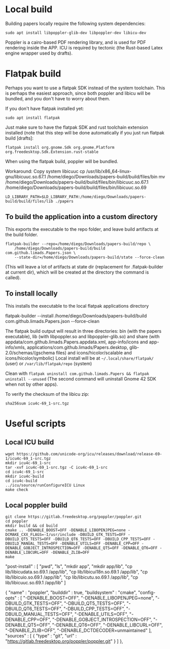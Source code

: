 # Local build

Building papers locally require the following system dependencies:

```
sudo apt install libpoppler-glib-dev libpoppler-dev libicu-dev
```

Poppler is a cairo-based PDF rendering library, and is used for PDF rendering inside the APP. 
ICU is required by tectonic (the Rust-based Latex engine wrapper used by drafts). 

# Flatpak build

Perhaps you want to use a flatpak SDK instead of the system toolchain. This is perhaps the easiest approach,
since both poppler and libicu will be bundled, and you don't have to worry about them. 

If you don't have flatpak installed yet:

```
sudo apt install flatpak
```

Just make sure to have
the flatpak SDK and rust toolchain extension installed (note that this step will be done automatically if you
just run flatpak build [drafts]:

```
flatpak install org.gnome.Sdk org.gnome.Platform org.freedesktop.Sdk.Extension.rust-stable
```

When using the flatpak build, poppler will be bundled.

Workaround: Copy system libicuuc
cp /usr/lib/x86_64-linux-gnu/libicuuc.so.67.1 /home/diego/Downloads/papers-build/build/files/bin
mv /home/diego/Downloads/papers-build/build/files/bin/libicuuc.so.67.1 /home/diego/Downloads/papers-build/build/files/bin/libicuuc.so.69

```
LD_LIBRARY_PATH=$LD_LIBRARY_PATH:/home/diego/Downloads/papers-build/build/files/lib ./papers
```

## To build the application into a custom directory

This exports the executable to the repo folder, and leave build artifacts at the build folder.

```
flatpak-builder --repo=/home/diego/Downloads/papers-build/repo \
    /home/diego/Downloads/papers-build/build com.github.limads.Papers.json \
    --state-dir=/home/diego/Downloads/papers-build/state --force-clean
```

(This will leave a lot of artifacts at state dir (replacement for .flatpak-builder at current dir), which will be created at the directory the command is called).

## To install locally

This installs the executable to the local flatpak applications directory

flatpak-builder --install /home/diego/Downloads/papers-build/build com.github.limads.Papers.json --force-clean

The flatpak build output will result in three directories: bin (with the papers executable), lib (with libpoppler.so and libpoppler-glib.so) and share (with appdata/com.github.limads.Papers.appdata.xml, app-info/icons and app-info/xmls, applications/com.github.limads/Papers.desktop, glib-2.0/schemas/(gschema files) and icons/hicolor/scalable and icons/hicolor/symbolic)
Local install will be at `~/.local/share/flatpak/` (user) or `/var/lib/flatpak/repo` (system)

Clean with `flatpak uninstall com.github.limads.Papers && flatpak uninstall --unused` (The second command will uninstall Gnome 42 SDK when not by other apps).

To verify the checksum of the libicu zip:

```
sha256sum icu4c-69_1-src.tgz
```

# Useful scripts

## Local ICU build

```
wget https://github.com/unicode-org/icu/releases/download/release-69-1/icu4c-69_1-src.tgz
mkdir icu4c-69_1-src
tar -xvf icu4c-69_1-src.tgz -C icu4c-69_1-src
cd icu4c-69_1-src
mkdir icu4c-build
cd icu4c-build
../icu/source/runConfigureICU Linux
make check
```

## Local poppler build

```
git clone https://gitlab.freedesktop.org/poppler/poppler.git
cd poppler
mkdir build && cd build
cmake .. -DENABLE_BOOST=OFF -DENABLE_LIBOPENJPEG=none -DCMAKE_CXX_FLAGS=-I/usr/include -DBUILD_GTK_TESTS=OFF -DBUILD_QT5_TESTS=OFF -DBUILD_QT6_TESTS=OFF -DBUILD_CPP_TESTS=OFF -DBUILD_MANUAL_TESTS=OFF -DENABLE_UTILS=OFF -DENABLE_CPP=OFF -DENABLE_GOBJECT_INTROSPECTION=OFF -DENABLE_QT5=OFF -DENABLE_QT6=OFF -DENABLE_LIBCURL=OFF -DENABLE_ZLIB=OFF
make
```

"post-install" : [
	"pwd",
	"ls",
	"mkdir app",
	"mkdir app/lib",
	"cp lib/libicudata.so.69.1 /app/lib",
	"cp lib/libicui18n.so.69.1 /app/lib",
	"cp lib/libicuio.so.69.1 /app/lib",
	"cp lib/libicutu.so.69.1 /app/lib",
	"cp lib/libicuuc.so.69.1 /app/lib"
]

{
    "name" : "poppler",
    "builddir" : true,
    "buildsystem" : "cmake",
    "config-opts" : [
		"-DENABLE_BOOST=OFF",
		"-DENABLE_LIBOPENJPEG=none",
		"-DBUILD_GTK_TESTS=OFF",
		"-DBUILD_QT5_TESTS=OFF",
		"-DBUILD_QT6_TESTS=OFF",
		"-DBUILD_CPP_TESTS=OFF",
		"-DBUILD_MANUAL_TESTS=OFF",
		"-DENABLE_UTILS=OFF",
		"-DENABLE_CPP=OFF",
		"-DENABLE_GOBJECT_INTROSPECTION=OFF",
		"-DENABLE_QT5=OFF",
		"-DENABLE_QT6=OFF",
		"-DENABLE_LIBCURL=OFF",
		"-DENABLE_ZLIB=OFF",
		"-DENABLE_DCTDECODER=unmaintained"
    ],
    "sources" : [
        {
            "type" : "git",
            "url" : "https://gitlab.freedesktop.org/poppler/poppler.git"
        }
    ]
},
